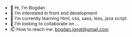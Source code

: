 - 👋 Hi, I’m Bogdan
- 👀 I’m interested in front end development
- 🌱 I’m currently learning html, css, sass, less, java script
- 💞️ I’m looking to collaborate on ...
- 📫 How to reach me: bogdan.ignat@gmail.com

<!---
bogdanignat/bogdanignat is a ✨ special ✨ repository because its `README.md` (this file) appears on your GitHub profile.
You can click the Preview link to take a look at your changes.
--->
